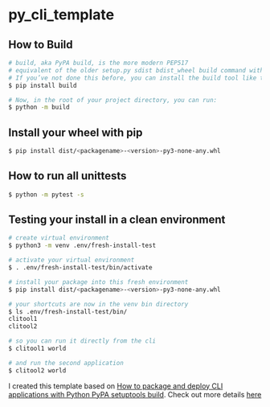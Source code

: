 # py_cli_template

## How to Build
```sh
# build, aka PyPA build, is the more modern PEP517
# equivalent of the older setup.py sdist bdist_wheel build command with which you might be familiar
# If you’ve not done this before, you can install the build tool like this:
$ pip install build

# Now, in the root of your project directory, you can run:
$ python -m build
```

## Install your wheel with pip
```sh
$ pip install dist/<packagename>-<version>-py3-none-any.whl
```

## How to run all unittests
```sh
$ python -m pytest -s
```

## Testing your install in a clean environment
```sh
# create virtual environment
$ python3 -m venv .env/fresh-install-test

# activate your virtual environment
$ . .env/fresh-install-test/bin/activate

# install your package into this fresh environment
$ pip install dist/<packagename>-<version>-py3-none-any.whl

# your shortcuts are now in the venv bin directory
$ ls .env/fresh-install-test/bin/
clitool1
clitool2

# so you can run it directly from the cli
$ clitool1 world

# and run the second application
$ clitool2 world
```

I created this template based on [How to package and deploy CLI applications with Python PyPA setuptools build](https://pybit.es/articles/how-to-package-and-deploy-cli-apps/).
Check out more details [here](https://pybit.es/articles/how-to-package-and-deploy-cli-apps/)
